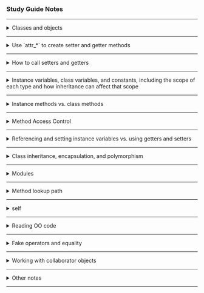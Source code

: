 ### Study Guide Notes

---
<details >
<summary>Classes and objects</summary>

#### Classes
- are like "molds" that create objects:  basic outlines that define what an object should be made of and what it can do
- convention:  use CamelCase [source](https://launchschool.com/books/oo_ruby/read/the_object_model#classesdefineobjects)

- define a class by thinking about:  states and behaviours  [source](https://launchschool.com/books/oo_ruby/read/classes_and_objects_part1#statesandbehaviors)
  - state is the data associated to an individual object, state is tracked by instance variables
    - state is a collection of all 'instance variables' [source](https://medium.com/launch-school/towards-a-conceptual-model-of-object-oriented-programming-118eb971659f)
  - behaviours are defined by the instance methods of a class;  instance methods defined by a class are available to all instances of that class
- class definitions also referred to as defining behaviours and *attributes* [source](https://medium.com/launch-school/towards-a-conceptual-model-of-object-oriented-programming-118eb971659f)
  - classes have *attribute signifiers* within their definitions, not strictly 'instance variables'

- the `initialize` method of a class is also called a *constructor* [source](https://launchschool.com/books/oo_ruby/read/classes_and_objects_part1#initializinganewobject)

- instance variables don't exist prior to an object being created and a value assigned to them [source](https://medium.com/launch-school/towards-a-conceptual-model-of-object-oriented-programming-118eb971659f)
  - instance variables that have been defined, but haven't yet been initialized (i.e., a specific value assigned to them) have the value `nil`

- 'getters' and 'setters' are 'contingent properties' of a class - need to be defined appropriately to be available [source](https://medium.com/launch-school/towards-a-conceptual-model-of-object-oriented-programming-118eb971659f);  not available by default
  - gives programmer flexibility to define what can/can't be changed (encapsulation)

#### Objects

- anything that can be said to have a value is an object (e.g., numbers, strings, arrays, classes, modules) [source](https://launchschool.com/books/oo_ruby/read/the_object_model#whatareobjects)
  - methods, blocks, variables are not objects
  - `if` statements, argument lists are also NOT objects [source](https://launchschool.com/lessons/d2f05460/assignments/9cadd494)
- objects are created from classes; objects are instances of the class they are created from
- can call `.class` on each object to see what class it is an instance of
- creating a new object from a class is 'instantiation' [source](https://launchschool.com/books/oo_ruby/read/the_object_model#classesdefineobjects)
  - =="we create an instance of the `GoodDog` class and assign the local variable `sparky` to it".==  `sparky` is an object or instance of the class `GoodDog`.
    ```ruby
    class GoodDog; end

    sparky = GoodDog.new
    ```
  - the string `'Sparky'` is passed from the `new` method through to the `initialize` method and is assigned to the local variable `name`.  Within the constructor (or `initialize` method) we set the instance variable `@name` to `name` (the string `'Sparky'` is assigned to the `@name` instance variable)
    ```ruby
    class GoodDog
      def initialize(name)
        @name = name
      end
    end

    sparky = GoodDog.new("Sparky")
    ```
- [source](https://launchschool.com/lessons/b5948548/assignments/fd4d12cb)
  - attributes
      - characteristics that make up an object (e.g., for a `Laptop` object: colour, make, dimensions, didsplay, etc.)
      - are generally accessed and manipulated from outside the object
      - could refer to just characteristic names OR names *and* values attributed to the object
    - generally refers in Ruby to *instance variables*, which generally have accessor methods (but these aren't required)


</details>

---

<details >
<summary>Use `attr_*` to create setter and getter methods</summary>

- [source](https://launchschool.com/books/oo_ruby/read/classes_and_objects_part1#accessormethods)
  - the `attr_accessor` *method* is used to automatically create getter and setter methods
    - it takes 1 or more symbol(s) as arguments and creates methods for getters and setters

- `attr_accessor` *method* creates both getter and setter methods based on the symbol object(s) passed in
- `attr_writer` *method* creates only setter methods based on symbol object(s) passed in
- `attr_reader` *method* creates only getter methods based on symbol object(s) passed in

</details>

---

<details >
<summary>How to call setters and getters</summary>

- called like any other method:  [instance].[instance method name]
- by convention, method name is the same as instance variable it returns (e.g., `name` and `name=`)
- getters are methods used to return instance variables [source](https://launchschool.com/books/oo_ruby/read/classes_and_objects_part1#accessormethods)
- setters are methods used to change the value of instance variables
  - need to be defined as [name]=  e.g., `def set_name=(argument_name)`
  - Ruby syntactical sugar lets us call it without brackets:  `sparky.set_name = "new name"`
  - note:  setters always return the value that is passed in as an argument (in custom setters, any other return value defined will be ignored)

</details>

---

<details >
<summary>Instance variables, class variables, and constants, including the scope of each type and how inheritance can affect that scope</summary>

##### Instance Variables
- instance variables have '`@`' symbol in front of them [source](https://launchschool.com/books/oo_ruby/read/classes_and_objects_part1#instancevariables)
  - instance variables only exist if the object instance exists;  helps to tie data to objects;  lives on until the object is destroyed
  - actual instance variables are not inherited (i.e., values stored in instance variables - state - will be different for each object which is an instance of the same class) [source](https://launchschool.com/lessons/b5948548/assignments/fd4d12cb)
  - instance variables need to be initialized within instance methods [source](https://launchschool.com/lessons/d2f05460/assignments/b4f9e5b7)
    - if initialized within the class, they are 'class instance variables' - entirely different
  - scope is at object level, accessible to all instance methods (without being explicitly passed in) [source](https://launchschool.com/lessons/d2f05460/assignments/b4f9e5b7)
  - sub classes inherit the definitions for instance variables [source](https://launchschool.com/lessons/d2f05460/assignments/b8928e96)
    - uninitialized instance variables will still return `nil`
    - any uninitialized instance variable (even if not previously defined) will return `nil` (based upon experimentation)
    - instance variables and their values are NOT inherited [source](https://launchschool.com/lessons/d2f05460/assignments/b8928e96)

##### Class Variables
- class variables have '`@@`' symbol in front of them [source](https://launchschool.com/books/oo_ruby/read/classes_and_objects_part2#classvariables)
  - class variables can be accessed within instance methods (e.g., `initialize` is an instance method)
  - these are scoped at the class level [source](https://launchschool.com/lessons/d2f05460/assignments/b4f9e5b7)
    - can be accessed by class methods as long as the class variable has been initialized prior to being called
  - class variables are accessible to sub-classes [source](https://launchschool.com/lessons/d2f05460/assignments/b8928e96)
    - NOTE:  sub-classes can re-define class variables and this will affect all instances of the class / super-class
    - e.g., are available to the class 'hierarchy-level' - not just available to the same class; available to all sub classes
      ```ruby
      
      ```
  - from testing:  can assign class variables anywhere within the class (i.e., within methods is also okay)
    - NOTE:  if class variable is initialized within an instance method (e.g., `initialize`) and that method hasn't yet been executed (e.g., no instance of class has been created and thus `initialize` executed), there will be an error (NameError) when trying to reference that class variable
    - for example:  need to instantiate `GoodDog` before class method `how_many` will work
    ```ruby
    class GoodDog
      TEETH = 23
      
      def initialize(name)
        @@legs = 4
        @name = name
      end
      
      def self.how_many
        p @@legs
        p TEETH
      end
    end

    sparky = GoodDog.new('Sparky') # without this line, the next doesn't work

    GoodDog.how_many

    p GoodDog::TEETH
    ```

##### Constants
- constants are defined using an uppercase letter at the beginning of the variable name (convention is to use all caps) [source](https://launchschool.com/books/oo_ruby/read/classes_and_objects_part2#constants)
  - these are variables which you never want to change (during run-time)
  - have *lexical scope* : where the constant is defined in the source code determines where it is available [source](https://launchschool.com/lessons/d2f05460/assignments/b4f9e5b7)
    - the surrounding code structure is the lexical scope
    - can use "namespace resolution operator" `::` to access other classes (outside of lexical scope)
- Ruby attempts to resolve constants first through: [source](https://launchschool.com/lessons/d2f05460/assignments/b8928e96)
  - lexical scope (which doesn't include the main / top-level scope)
  - then inheritance hierarchy (i.e., ancestors) of the **structure that references the constant**
  - main scope is checked last
- example [source](https://launchschool.com/lessons/d2f05460/assignments/b8928e96):
  - module defines a constant; that module is included in a class; an instance method from a super-class is invoked which references the constant defined in the module. However, the module included in the class is NOT accessible from the *super-class* where the method was invoked
  ```ruby
  module FourWheeler
    WHEELS = 4
  end

  class Vehicle
    def maintenance
      "Changing #{WHEELS} tires."
    end
  end

  class Car < Vehicle
    include FourWheeler

    def wheels
      WHEELS
    end
  end

  car = Car.new
  puts car.wheels        # => 4
  puts car.maintenance   # => NameError: uninitialized constant Vehicle::WHEELS
  ```
  - from testing:  should not assign *constants* within methods (class or instance) - only within the class
</details>

---

<details >
<summary>Instance methods vs. class methods</summary>

- [source](https://launchschool.com/books/oo_ruby/read/classes_and_objects_part2#classmethods)
  - class methods are 'class-level' (vs 'object-level') and are called on the *class*
    - defined by adding 'self.' to the method definition
    - e.g., `def self.what_am_i`
    - used for functionality that doesn't pertain to individual objects (i.e., doesn't deal with state)

</details>

---

<details >
<summary>Method Access Control</summary>

- [source](https://launchschool.com/books/oo_ruby/read/inheritance#privateprotectedandpublic)
  - use **access modifiers** to implement *method access control*
  - `public`
    - method is available to anyone who knows the class or object's name (depending on whether it's a class or instance method)
    - these methods form the 'interface' of the class
  - `private`
    - methods that do work within a class, but don't need to be available to the rest of the program
    - before Ruby 2.7:  cannot call a private method using `self.method_name` (this syntax used to call public methods), can only call it using `method_name` (i.e., within the current object)
    - from Ruby 2.7: can use `self.method_name` to call private methods (but only within the current object)
  - `protected`
    - allow access by other class instances (e.g., when used for comparators)
    - similar to `private` methods - they cannot be invoked from outside of the class, but other instances of the same class (*or subclass*) can invoke protected methods
      - note *super class* cannot invoke protected methods of its subclass

</details>

---

<details >
<summary>Referencing and setting instance variables vs. using getters and setters</summary>

- [source](https://launchschool.com/books/oo_ruby/read/classes_and_objects_part1#accessormethods)
  - using `@` references the instance variable directly
  - to use getter, remove `@`
  - to use setter, use `self.` ("to disambiguate from creating a local variable")
    - Ruby style convention:  avoid 'self' where not required
- best to consistently use getter (and setter) methods (once defined) to create a single access to instance variables, which makes update of code easier / more consistent

</details>

---

<details >
<summary>Class inheritance, encapsulation, and polymorphism</summary>

#### Class inheritance
- where a class inherits the behaviours of another class (a *superclass*) [source](https://launchschool.com/books/oo_ruby/read/the_object_model#whyobjectorientedprogramming)
- use the '`<`' symbol to indicate inheritance [source](https://launchschool.com/books/oo_ruby/read/inheritance#classinheritance)
  - all methods from superclass are available in subclass
  - if a method in a subclass has the same name as a method in the superclass it will *override* the method in the superclass
    - i.e., when called, the method defined in the class of the calling object will be executed
    - use `super` to execute the code of a method with the same name in a superclass
      - this is common in `initialize` methods
      - super will automatically forward the arguments that were passed to the method from which `super` is called if no arguments are specified [source](https://launchschool.com/books/oo_ruby/read/inheritance#super)
      - can use `super()` to call the method in superclass with no arguments specified
- check common `Object` methods to prevent accidental method overriding [source](https://launchschool.com/books/oo_ruby/read/inheritance#accidentalmethodoverriding)
  - e.g., `.send`, `.instance_of`, `display`, `inspect`, `trust`, `method`, `methods`
- can only inherit from 1 class [source](https://launchschool.com/books/oo_ruby/read/inheritance#inheritancevsmodules)
- class inheritance is typically used for "is a" relationships (e.g., Dog is a Mammal)
- can call `.superclass` on a class to find the superclass [source](https://launchschool.com/books/oo_ruby/read/inheritance#accidentalmethodoverriding)
- Ruby has only *single inheritance* (can only inherit from 1 super class) [source](https://launchschool.com/lessons/dfff5f6b/assignments/2cf31cc8)

#### Encapsulation
- hiding functionality and making it unavailable to the rest of the code base [source](https://launchschool.com/books/oo_ruby/read/the_object_model#whyobjectorientedprogramming)
- a form of data protection
- accomplished by creating objects and exposing interfaces (i.e., methods) to interact with those objects
- can use method access control to achieve this [source](https://launchschool.com/lessons/dfff5f6b/assignments/8c6b8604)

#### Polymorphism
- ability for different data types to respond to a common interface [source](https://launchschool.com/books/oo_ruby/read/the_object_model#whyobjectorientedprogramming)
- ability of different object types to respond to the same method invocation, often, but not always, in different ways [source](https://launchschool.com/lessons/dfff5f6b/assignments/8c6b8604)
  - different data can respond to a common interface
- can be accomplished through inheritance (and override) [source](https://launchschool.com/lessons/dfff5f6b/assignments/8c6b8604)
  - can define a generic (empty, if necessary) method in the superclass which is inherited by all subclasses
  - as required, override the generic method to define subclass-specific behaviours (e.g., `move` method of class `Animal` may be diferent for `Fish` class vs `Coral` class)
- can also be accomplished by creating objects which have methods of the same name (so they can exhibit similar behaviours) [source](https://launchschool.com/lessons/dfff5f6b/assignments/8c6b8604)
  - "duck-typing" : when *unrelated* types both respond to the same method name, take the same number of arguments
  - methods should be intentionally related by design to be polymorphic (e.g., `draw` in `Circle` class should NOT be related to `draw` in `Blinds` class)


</details>

---

<details >
<summary>Modules</summary>

- a collection of behaviours that is usuable in other classes (via *mixins*) [source](https://launchschool.com/books/oo_ruby/read/the_object_model#modules)
- mixin by invoking the `include` method
- modules can help with keeping code DRY (don't repeat yourself) [source](https://launchschool.com/books/oo_ruby/read/inheritance#mixinginmodules)
  - i.e., can share behaviours (methods) among classes that don't share common inheritance
- [source](https://launchschool.com/books/oo_ruby/read/inheritance#inheritancevsmodules)
  - using modules to create common behaviours among different classes is sometimes called **interface inheritance** 
  - interface inheritance is typically used for "has a" relationships (e.g., Dog has an ability to swim)
  - objects cannot be created from modules
- also used for 'name-spacing' [source](https://launchschool.com/books/oo_ruby/read/inheritance#moremodules)
  - name-spacing is organizing (grouping) similar classes or methods under a module (i.e., use module as a 'container' for classes)
  - grouping classes:
    ```ruby
    module Mammal
      class Dog
        def speak(sound)
          p "#{sound}"
        end
      end

      class Cat
        def say_name(name)
          p "#{name}"
        end
      end
    end
    # invoke using:
    buddy = Mammal::Dog.new
    kitty = Mammal::Cat.new
    buddy.speak('Arf!')           # => "Arf!"
    kitty.say_name('kitty')       # => "kitty"
    ```
  - grouping methods:
    ```ruby
    module Mammal
      def self.some_out_of_place_method(num) # note these are like 'class' methods, but `self` refers to the module, not the class
        num ** 2
      end
    end
    # invoke using:
    value = Mammal.some_out_of_place_method(4)  # preferred method
    value = Mammal::some_out_of_place_method(4) # alternate method

    ```
- modules are Ruby's answer to multiple inheritances (not allowed) - but can *mixin* a module [source](https://launchschool.com/lessons/dfff5f6b/assignments/2cf31cc8)
  - mixing in a module is equivalent to cutting and pasting those methods into a class
</details>

---

<details >
<summary>Method lookup path</summary>

- defines where Ruby will look to find a particular method when it is invoked [source](https://launchschool.com/books/oo_ruby/read/the_object_model#methodlookup)
- also called 'method lookup chain'
- can be determined by calling `ancestors` on the *class*
- standard parts of the lookup chain (at the end) are :  `Object`, `Kernel`, `BasicObject`

- [source](https://launchschool.com/books/oo_ruby/read/inheritance#methodlookup)
  - current class first
  - then included modules (from last defined to first defined)
  - then superclasses
  - then included modules of superclasses
  - then 'Object', 'Kernel', 'BasicObject'
- Ruby will look until it finds the required method, and then look no further (hence creates 'override' behaviour)

</details>

---

<details >
<summary>self</summary>

- [source](https://launchschool.com/books/oo_ruby/read/classes_and_objects_part1#accessormethods)
  - to use setter, use `self.` ("to disambiguate from creating a local variable")
    - Ruby style convention:  avoid 'self' where not required [source](https://launchschool.com/books/oo_ruby/read/classes_and_objects_part1#callingmethodswithself)
- [source](https://launchschool.com/books/oo_ruby/read/classes_and_objects_part2#moreaboutself)
    - `self` will refer to different things depending on where it is used
    - when an instance method uses `self`, it references the **calling object**
      - e.g., when calling setter methods within the class to distinguish from local variables      
      - i.e., from within an instance method, calling `self.name=` is the same as calling `sparky.name=` from outside the class
    - `self` for class method definitions:  when inside a class, but outside an instance method, `self` references the class name
- [source](https://launchschool.com/books/oo_ruby/read/inheritance#moremodules)
    - `self` in a module refers to the module
    - e.g., 
      ```ruby
      module Walkable
        CONST = self
        def self.count_steps(num)
          "I walked #{num} steps"
        end

        def self.output_self
          self
        end
      end

      p Walkable::count_steps(3) # "I walked 3 steps"
      p Walkable.output_self     # Walkable
      p Walkable::CONST          # Walkable
      ```

</details>

---

<details >
<summary>Reading OO code</summary>

- more notes here

</details>

---

<details >
<summary>Fake operators and equality</summary>

- using `==` : it's a(n instance) method ('fake operator') [source](https://launchschool.com/lessons/d2f05460/assignments/9cadd494)
  - will compare objects based upon their 'value', or however the `==` has been defined (Ruby core library defines `==` to compare values for Array, String, Integer, etc.)
  - original `==` method is defined in `BasicObject` class : default for this is to determine if 2 objects are the same object
  - re-defining `==` method also gives you the `!=` method
  - the `===` method is implicitly used in `case` statements (e.g., used to compare ranges in `case` statements)
    - `===` asks: if argument1 is a group, would argument2 belong in that group? returns `true` or `false` (note:  Ruby `===` is VERY different than JavaScript `===`)
    - see Q7 Quiz 3 [link](https://launchschool.com/quizzes/ac459ccb) : case statements use `===` to check equality, technically not `==`
- to determine if the actual object is the same (and not just the value), can use `equal?` method [source](https://launchschool.com/lessons/d2f05460/assignments/9cadd494)
  - e.g., `str1.equal? str2`
- `.eql?` method is used in comparisons by `Hash` class : determines if 2 objects contain the same value and if they're of the same class

- fake operators reference table : https://launchschool.com/lessons/d2f05460/assignments/9a7db2ee
  - Fake operators (are methods): `[]` `[]=` `**` `==` `!` `~` `+` `-` `*` `%` `/` `+@` `-@` `<<` `>>` `&` `^` `|` `<=` `<` `>` `>=` `<=>` `===` `!=` `=~` `!~`
  - NOT methods: `.` `::` `&&` `||` `..` `...` `? :` `=` `%=` `/=` `-=` `+=` `|=` `&=` `>>=` `<<=` `*=` `&&=` `||=` `**=` `{`
  - any fake operators can be redefined in custom classes
  - make sure that re-definitions make sense and are consistent with expected Ruby behaviour (e.g., don't redefine `==` and `!=` and create inconsistencies, don't make `<<` not add to a collection, ensure `+` when used for collections returns the *same object type* along with a concatenation of elements)
</details>

---

<details >
<summary>Working with collaborator objects</summary>

- collaborator object:  an object that is stored as state within another object [source](https://launchschool.com/lessons/dfff5f6b/assignments/4228f149)
  - these objects work in conjunction / collaboration with the class they are associated with
  - collaborator objects are usually custom objects (defined by the programmer, but can be any object - strings, integers, arrays, hashes since these are all objects)
  - collaborator objects represent connections between various actors in programs
  - e.g.,  `bud` is the collaborator object - it's part of the state of `bob`
    ```ruby
    class Person
      attr_accessor :name, :pet

      def initialize(name)
        @name = name
      end
    end

    bob = Person.new("Robert")
    bud = Bulldog.new             # assume Bulldog class from previous assignment

    bob.pet = bud
    ```
- collaboration is a way of modelling (associative) relationships between different objects [source](https://medium.com/launch-school/no-object-is-an-island-707e59ffedb4)
  - *not* inheritance relationships
  - relationship may be defined within `initialize` method, or elsewhere within the class
  - the actual collaboration occurs when the actual object is added to the state:
      - may be set within `initialize` method
      - could also use a setter method elsewhere in the program to define the collaborator object
</details>

---

<details >
<summary>Other notes</summary>

- typical approach to OOP: [source](https://launchschool.com/lessons/dfff5f6b/assignments/180e267e)
  - write a textual description of the problem or exercise
  - extract the major nouns and verbs from the description
  - organize and associate the verbs with the nouns
  - nouns are the classes and the verbs are the behaviours or methods
  - example - TTT:  don't think about game flow initially, focus on organizing / modularizing code into cohesive class structure

- OOP architecture [source](https://launchschool.com/lessons/dfff5f6b/assignments/ff0b0ded)
  - there are always trade-offs between flexible code and indirection
  - i.e., if all code is in place it's not very flexible;  splitting code up can make it more flexible and easier to maintain, but's it's harder to understand (may have more classes, etc.)
  - a 'spike' is exploratory code to play around with the problem [source](https://launchschool.com/lessons/dfff5f6b/assignments/d632a90f)
    - don't worry about code quality; just play - an initial brain dump
  - if nouns keep coming up, it might be an indication a new class is required (e.g., `Move` in rock, paper, scissors)

#### CRC cards
- Class Responsibility Collaborator (CRC) cards [source](https://launchschool.com/lessons/dfff5f6b/assignments/3b584726):
  - list the 'class name' (indicate super / sub classes)
  - underneath:  'responsibilities' (public behaviours / methods), 'collaborators' (other objects)
  
#### to_s method
- [source](https://launchschool.com/books/oo_ruby/read/classes_and_objects_part2#theto_smethod)
  - is built-in to every class in Ruby (instance method), but can be overridden to define the output when `puts` is invoked on an object of the class
    - the `puts` method automatically calls `to_s` for any argument that is *not* an array.  For an array, it writes on separate line the result of calling `to_s` on each element of the array
    - `to_s` is also automatically called in string interpolation

#### exceptions
- [source](https://launchschool.medium.com/getting-started-with-ruby-exceptions-d6318975b8d1)
  - exceptions are raised when code behaves unexpectedly
  - Ruby has built-in classes to handle exceptions (abbreviated list):
    - `Exception`
      - `ScriptError`
        - `SyntaxError`
      - `SignalException`
        - `Interrupt`  (e.g., using `ctrl-c` to exit a program)
      - `StandardError`
        - `ArgumentError`
        - `NameError`
          - `NoMethodError`
        - `RuntimeError`
        - `TypeError`
        - `ZeroDivisionError`
      - `NoMemoryError`
  - best to handle errors in a 'specific' way and not just handle all errors at `Exception`-level
  - can handle with `begin` / `rescue` block:
    ```ruby
    begin
      # code to try
    rescue TypeError  # if specific error type is not defined, will default to `StandardError`
      # action to take for rescue
    rescue NoMethodError, ArgumentError # optional to list additional rescue blocks for specific error types, or multiple error types separated w/ comma
      retry ...  #can add conditional or other code here to be executed
    rescue ZeroDivisonError => e
      puts e.message # standard exception object will include `Exception#message` and `Exception#backtrace`
    ensure
      # code here always runs (w or w/o exception);  clean up code can go here
      # note:  if an exception is raised here, it will 'mask' earlier exceptions
    end
    ```
  - can use `Kernel#raise` to throw custom errors
    - will default to `RuntimeError` unless otherwise specified (e.g., `raise TypeError.new("message here")` )
  - can create custom exception classes that inherit from built-in exception classes (best to subclass from `StandardError`):
    - e.g., `class ValidateAgeError < StandardError; end`
    - will include existing objects defined under `StandardError` including `Exception#message` and `Exception#backtrace`


#### `Struct`
- classes that contain ONLY data and no behaviours can be defined using `Struct` [source](https://launchschool.com/lessons/97babc46/assignments/348a722b)
  ```ruby
  Pet = Struct.new('Pet', :kind, :name, :age)
  asta = Pet.new('dog', 'Asta', 10)
  cocoa = Pet.new('cat', 'Cocoa', 2)
  p asta.age          # => 10
  cocoa.age = 3
  p cocoa.age         # => 3
  ```

</details>

---